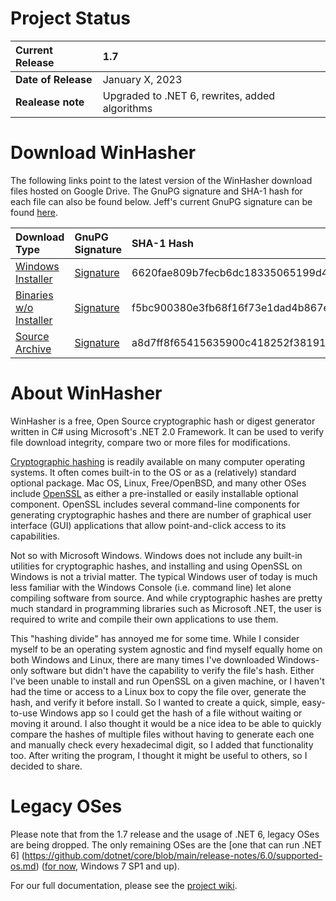 # Project Status #

| **Current Release** | 1.7 |
|:--------------------|:---------|
| **Date of Release** | January X, 2023 |
| **Realease note** | Upgraded to .NET 6, rewrites, added algorithms |

# Download WinHasher #

The following links point to the latest version of the WinHasher download files hosted on Google Drive. The GnuPG signature and SHA-1 hash for each file can also be found below. Jeff's current GnuPG signature can be found [here](https://www.gpf-comics.com/gnupg.php).

| **Download Type** | **GnuPG Signature** | **SHA-1 Hash** | **Size**|
|:------------------|:--------------------|:---------------|:--------|
| [Windows Installer](https://drive.google.com/uc?export=download&id=0B55ltyq5FildTlVHWjBRSnAxaUE) | [Signature](https://drive.google.com/uc?export=download&id=0B55ltyq5FildRUVKNVRiRWtNcTQ) | 6620fae809b7fecb6dc18335065199d4a479cd88 | 389kb |
| [Binaries w/o Installer](https://drive.google.com/uc?export=download&id=0B55ltyq5FilddFFOaEktLVpFbWc) | [Signature](https://drive.google.com/uc?export=download&id=0B55ltyq5Fildcm9vX3BCT25NTHc) | f5bc900380e3fb68f16f73e1dad4b867e3a34086 | 91kb |
| [Source Archive](https://drive.google.com/uc?export=download&id=0B55ltyq5FildR2FrVHBqOW82bkk) | [Signature](https://drive.google.com/uc?export=download&id=0B55ltyq5FildVXhvOVM1c2lwU2c) | a8d7ff8f65415635900c418252f38191ae5da8b4 | 142kb |

# About WinHasher #

WinHasher is a free, Open Source cryptographic hash or digest generator written in C# using Microsoft's .NET 2.0 Framework. It can be used to verify file download integrity, compare two or more files for modifications.

[Cryptographic hashing](http://en.wikipedia.org/wiki/Cryptographic_hash_function) is readily available on many computer operating systems. It often comes built-in to the OS or as a (relatively) standard optional package. Mac OS, Linux, Free/OpenBSD, and many other OSes include [OpenSSL](http://www.openssl.org/) as either a pre-installed or easily installable optional component. OpenSSL includes several command-line components for generating cryptographic hashes and there are number of graphical user interface (GUI) applications that allow point-and-click access to its capabilities.

Not so with Microsoft Windows. Windows does not include any built-in utilities for cryptographic hashes, and installing and using OpenSSL on Windows is not a trivial matter. The typical Windows user of today is much less familiar with the Windows Console (i.e. command line) let alone compiling software from source. And while cryptographic hashes are pretty much standard in programming libraries such as Microsoft .NET, the user is required to write and compile their own applications to use them.

This "hashing divide" has annoyed me for some time. While I consider myself to be an operating system agnostic and find myself equally home on both Windows and Linux, there are many times I've downloaded Windows-only software but didn't have the capability to verify the file's hash. Either I've been unable to install and run OpenSSL on a given machine, or I haven't had the time or access to a Linux box to copy the file over, generate the hash, and verify it before install. So I wanted to create a quick, simple, easy-to-use Windows app so I could get the hash of a file without waiting or moving it around. I also thought it would be a nice idea to be able to quickly compare the hashes of multiple files without having to generate each one and manually check every hexadecimal digit, so I added that functionality too. After writing the program, I thought it might be useful to others, so I decided to share.

# Legacy OSes #
Please note that from the 1.7 release and the usage of .NET 6, legacy OSes are being dropped. The only remaining OSes are the [one that can run .NET 6] (https://github.com/dotnet/core/blob/main/release-notes/6.0/supported-os.md) ([for now](https://github.com/dotnet/core/blob/6de37acb50a0d37c4a58dd0ba44dd121cdc8def4/release-notes/6.0/supported-os.md), Windows 7 SP1 and up).

For our full documentation, please see the [project wiki](https://github.com/gpfjeff/winhasher/tree/wiki).
